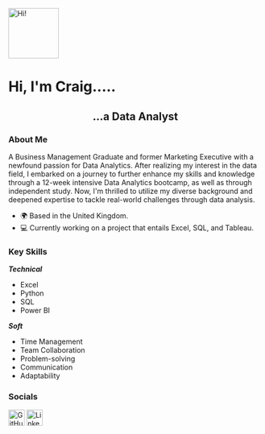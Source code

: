 <p align="left">
  <img src="https://user-images.githubusercontent.com/18350557/176309783-0785949b-9127-417c-8b55-ab5a4333674e.gif" alt="Hi!" width="100"/>
</p>

<h1 align="left">Hi, I'm Craig.....</h1>

<h2 align="center">...a Data Analyst</h2>

### About Me
A Business Management Graduate and former Marketing Executive with a newfound passion for Data Analytics. After realizing my interest in the data field, I embarked on a journey to further enhance my skills and knowledge through a 12-week intensive Data Analytics bootcamp, as well as through independent study. Now, I'm thrilled to utilize my diverse background and deepened expertise to tackle real-world challenges through data analysis. 

* 🌍  Based in the United Kingdom.
* 💻 Currently working on a project that entails Excel, SQL, and Tableau.

### Key Skills
***Technical***
<p align="left">
    <ul>
       <li>Excel</li>
        <li>Python</li>
        <li>SQL</li>
        <li>Power BI</li>
    </ul>
</p>

***Soft***

<p align="left">
    <ul>
       <li>Time Management</li>
        <li>Team Collaboration</li>
        <li>Problem-solving</li>
        <li>Communication</li>
        <li>Adaptability</li>
    </ul>
</p>

### Socials
<p align="left">
    <a href="https://www.github.com/Craig-Vaughan-R" target="_blank" rel="noreferrer"><img src="https://raw.githubusercontent.com/danielcranney/readme-generator/main/public/icons/socials/github.svg" width="32" height="32" alt="GitHub"/></a>
    <a href="https://www.linkedin.com/in/craig-vaughan-r/" target="_blank" rel="noreferrer"><img src="https://raw.githubusercontent.com/danielcranney/readme-generator/main/public/icons/socials/linkedin.svg" width="32" height="32" alt="LinkedIn"/></a>
</p>
